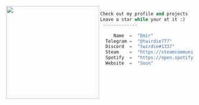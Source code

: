 <img align="left" src="https://i.imgur.com/bnMGJ6N.gif)" width="250" /> 

```python
Check out my profile and projects
Leave a star while your at it :)
 -------------

     Name  =  "Emir"
  Telegram =  "@twirdie777"
  Discord  =  "twirdie#1337"
  Steam    =  "https://steamcommunity.com/id/twirdie1337/"
  Spotify  =  "https://open.spotify.com/user/313u5j33pelowrb2jmrpep2dwora?si=441317e86d744feb"
  Website  =  "Soon"
```
